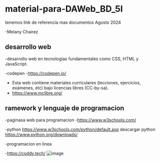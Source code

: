 # material-para-DAWeb_BD_5I
tenemos link de referencia mas documentos Agosto 2024

-Melany  Chairez 
 ## desarrollo web
 
 -desarrollo web en tecnologías fundamentales como CSS, HTML y JavaScript. 

 -codepen
 -https://codepen.io/

 
 - Esta web contiene materiales curriculares (lecciones, ejercicios, exámenes, etc) bajo licencias libres (CC-by-sa).
 - https://www.mclibre.org/

## ramework y lenguaje de programacion
-paginasa web para programacion
-https://www.w3schools.com/

-python https://www.w3schools.com/python/default.asp
descargar python https://www.python.org/downloads/

-programacion en linea

-https://coddy.tech/
![image](https://github.com/user-attachments/assets/6df82011-90e2-4246-bcaa-8e0587943b00)
